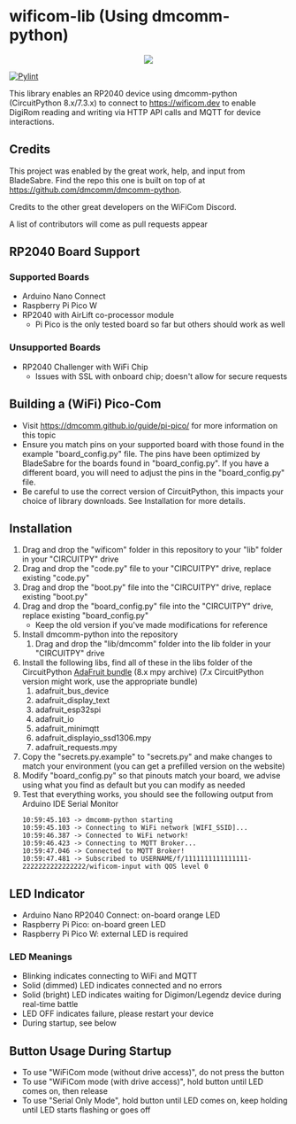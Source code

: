 # wificom-lib (Using dmcomm-python)

<p align="center">
    <a href="https://discord.gg/yJ4Ub64zrP">
        <img src="https://dcbadge.vercel.app/api/server/yJ4Ub64zrP">
    </a>
</p>

[![Pylint](https://github.com/mechawrench/wificom-lib/actions/workflows/pylint.yml/badge.svg)](https://github.com/mechawrench/wificom-lib/actions/workflows/pylint.yml)

This library enables an RP2040 device using dmcomm-python (CircuitPython 8.x/7.3.x) to connect to https://wificom.dev to enable DigiRom reading and writing via HTTP API calls and MQTT for device interactions.

## Credits

This project was enabled by the great work, help, and input from BladeSabre.  Find the repo this one is built on top of at https://github.com/dmcomm/dmcomm-python.

Credits to the other great developers on the WiFiCom Discord.

A list of contributors will come as pull requests appear

## RP2040 Board Support

### Supported Boards
- Arduino Nano Connect
- Raspberry Pi Pico W
- RP2040 with AirLift co-processor module
    - Pi Pico is the only tested board so far but others should work as well

### Unsupported Boards
- RP2040 Challenger with WiFi Chip
    - Issues with SSL with onboard chip; doesn't allow for secure requests

## Building a (WiFi) Pico-Com
- Visit https://dmcomm.github.io/guide/pi-pico/ for more information on this topic
- Ensure you match pins on your supported board with those found in the example "board_config.py" file.  The pins have been optimized by BladeSabre for the boards found in "board_config.py".  If you have a different board, you will need to adjust the pins in the "board_config.py" file.
- Be careful to use the correct version of CircuitPython, this impacts your choice of library downloads.  See Installation for more details.

## Installation

1. Drag and drop the "wificom" folder in this repository to your "lib" folder in your "CIRCUITPY" drive
1. Drag and drop the "code.py" file to your "CIRCUITPY" drive, replace existing "code.py"
1. Drag and drop the "boot.py" file into the "CIRCUITPY" drive, replace existing "boot.py"
1. Drag and drop the "board_config.py" file into the "CIRCUITPY" drive, replace existing "board_config.py"
    - Keep the old version if you've made modifications for reference
1. Install dmcomm-python into the repository
    1. Drag and drop the "lib/dmcomm" folder into the lib folder in your "CIRCUITPY" drive
1. Install the following libs, find all of these in the libs folder of the CircuitPython [AdaFruit bundle](https://github.com/adafruit/Adafruit_CircuitPython_Bundle/releases) (8.x mpy archive) (7.x CircuitPython version might work, use the appropriate bundle)
   1. adafruit_bus_device
   1. adafruit_display_text
   1. adafruit_esp32spi
   1. adafruit_io
   1. adafruit_minimqtt
   1. adafruit_displayio_ssd1306.mpy
   1. adafruit_requests.mpy
1. Copy the "secrets.py.example" to "secrets.py" and make changes to match your environment (you can get a prefilled version on the website)
1. Modify "board_config.py" so that pinouts match your board, we advise using what you find as default but you can modify as needed
1. Test that everything works, you should see the following output from Arduino IDE Serial Monitor
    ```
    10:59:45.103 -> dmcomm-python starting
    10:59:45.103 -> Connecting to WiFi network [WIFI_SSID]...
    10:59:46.387 -> Connected to WiFi network!
    10:59:46.423 -> Connecting to MQTT Broker...
    10:59:47.046 -> Connected to MQTT Broker! 
    10:59:47.481 -> Subscribed to USERNAME/f/1111111111111111-2222222222222222/wificom-input with QOS level 0
    ```
## LED Indicator
- Arduino Nano RP2040 Connect: on-board orange LED
- Raspberry Pi Pico: on-board green LED
- Raspberry Pi Pico W: external LED is required

### LED Meanings
- Blinking indicates connecting to WiFi and MQTT
- Solid (dimmed) LED indicates connected and no errors
- Solid (bright) LED indicates waiting for Digimon/Legendz device during real-time battle
- LED OFF indicates failure, please restart your device
- During startup, see below

## Button Usage During Startup
- To use "WiFiCom mode (without drive access)", do not press the button
- To use "WiFiCom mode (with drive access)", hold button until LED comes on, then release
- To use "Serial Only Mode", hold button until LED comes on, keep holding until LED starts flashing or goes off
